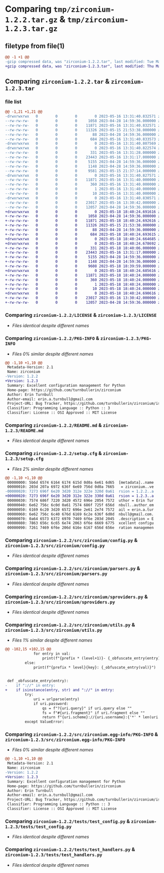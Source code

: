 # Comparing `tmp/zirconium-1.2.2.tar.gz` & `tmp/zirconium-1.2.3.tar.gz`

## filetype from file(1)

```diff
@@ -1 +1 @@
-gzip compressed data, was "zirconium-1.2.2.tar", last modified: Tue May 16 13:31:40 2023, max compression
+gzip compressed data, was "zirconium-1.2.3.tar", last modified: Thu May 18 18:40:24 2023, max compression
```

## Comparing `zirconium-1.2.2.tar` & `zirconium-1.2.3.tar`

### file list

```diff
@@ -1,21 +1,21 @@
-drwxrwxrwx   0        0        0        0 2023-05-16 13:31:40.832571 zirconium-1.2.2/
--rw-rw-rw-   0        0        0     1058 2023-04-28 14:59:36.000000 zirconium-1.2.2/LICENSE
--rw-rw-rw-   0        0        0    11871 2023-05-16 13:31:40.832571 zirconium-1.2.2/PKG-INFO
--rw-rw-rw-   0        0        0    11326 2023-05-15 21:53:38.000000 zirconium-1.2.2/README.md
--rw-rw-rw-   0        0        0       88 2023-04-28 14:59:36.000000 zirconium-1.2.2/pyproject.toml
--rw-rw-rw-   0        0        0      684 2023-05-16 13:31:40.833573 zirconium-1.2.2/setup.cfg
-drwxrwxrwx   0        0        0        0 2023-05-16 13:31:40.807569 zirconium-1.2.2/src/
-drwxrwxrwx   0        0        0        0 2023-05-16 13:31:40.822574 zirconium-1.2.2/src/zirconium/
--rw-rw-rw-   0        0        0      331 2023-05-16 13:31:28.000000 zirconium-1.2.2/src/zirconium/__init__.py
--rw-rw-rw-   0        0        0    23443 2023-05-16 13:31:17.000000 zirconium-1.2.2/src/zirconium/config.py
--rw-rw-rw-   0        0        0     5155 2023-04-28 14:59:36.000000 zirconium-1.2.2/src/zirconium/parsers.py
--rw-rw-rw-   0        0        0     1148 2023-04-28 14:59:36.000000 zirconium-1.2.2/src/zirconium/sproviders.py
--rw-rw-rw-   0        0        0     9581 2023-05-15 21:37:14.000000 zirconium-1.2.2/src/zirconium/utils.py
-drwxrwxrwx   0        0        0        0 2023-05-16 13:31:40.827571 zirconium-1.2.2/src/zirconium.egg-info/
--rw-rw-rw-   0        0        0    11871 2023-05-16 13:31:40.000000 zirconium-1.2.2/src/zirconium.egg-info/PKG-INFO
--rw-rw-rw-   0        0        0      360 2023-05-16 13:31:40.000000 zirconium-1.2.2/src/zirconium.egg-info/SOURCES.txt
--rw-rw-rw-   0        0        0        1 2023-05-16 13:31:40.000000 zirconium-1.2.2/src/zirconium.egg-info/dependency_links.txt
--rw-rw-rw-   0        0        0       10 2023-05-16 13:31:40.000000 zirconium-1.2.2/src/zirconium.egg-info/top_level.txt
-drwxrwxrwx   0        0        0        0 2023-05-16 13:31:40.830571 zirconium-1.2.2/tests/
--rw-rw-rw-   0        0        0    23017 2023-05-16 13:30:42.000000 zirconium-1.2.2/tests/test_config.py
--rw-rw-rw-   0        0        0    12057 2023-04-28 14:59:36.000000 zirconium-1.2.2/tests/test_handlers.py
+drwxrwxrwx   0        0        0        0 2023-05-18 18:40:24.691616 zirconium-1.2.3/
+-rw-rw-rw-   0        0        0     1058 2023-04-28 14:59:36.000000 zirconium-1.2.3/LICENSE
+-rw-rw-rw-   0        0        0    11871 2023-05-18 18:40:24.692616 zirconium-1.2.3/PKG-INFO
+-rw-rw-rw-   0        0        0    11326 2023-05-15 21:53:38.000000 zirconium-1.2.3/README.md
+-rw-rw-rw-   0        0        0       88 2023-04-28 14:59:36.000000 zirconium-1.2.3/pyproject.toml
+-rw-rw-rw-   0        0        0      684 2023-05-18 18:40:24.693615 zirconium-1.2.3/setup.cfg
+drwxrwxrwx   0        0        0        0 2023-05-18 18:40:24.664685 zirconium-1.2.3/src/
+drwxrwxrwx   0        0        0        0 2023-05-18 18:40:24.678692 zirconium-1.2.3/src/zirconium/
+-rw-rw-rw-   0        0        0      331 2023-05-18 18:40:06.000000 zirconium-1.2.3/src/zirconium/__init__.py
+-rw-rw-rw-   0        0        0    23443 2023-05-16 13:31:17.000000 zirconium-1.2.3/src/zirconium/config.py
+-rw-rw-rw-   0        0        0     5155 2023-04-28 14:59:36.000000 zirconium-1.2.3/src/zirconium/parsers.py
+-rw-rw-rw-   0        0        0     1148 2023-04-28 14:59:36.000000 zirconium-1.2.3/src/zirconium/sproviders.py
+-rw-rw-rw-   0        0        0     9608 2023-05-18 18:39:59.000000 zirconium-1.2.3/src/zirconium/utils.py
+drwxrwxrwx   0        0        0        0 2023-05-18 18:40:24.685616 zirconium-1.2.3/src/zirconium.egg-info/
+-rw-rw-rw-   0        0        0    11871 2023-05-18 18:40:24.000000 zirconium-1.2.3/src/zirconium.egg-info/PKG-INFO
+-rw-rw-rw-   0        0        0      360 2023-05-18 18:40:24.000000 zirconium-1.2.3/src/zirconium.egg-info/SOURCES.txt
+-rw-rw-rw-   0        0        0        1 2023-05-18 18:40:24.000000 zirconium-1.2.3/src/zirconium.egg-info/dependency_links.txt
+-rw-rw-rw-   0        0        0       10 2023-05-18 18:40:24.000000 zirconium-1.2.3/src/zirconium.egg-info/top_level.txt
+drwxrwxrwx   0        0        0        0 2023-05-18 18:40:24.690616 zirconium-1.2.3/tests/
+-rw-rw-rw-   0        0        0    23017 2023-05-16 13:30:42.000000 zirconium-1.2.3/tests/test_config.py
+-rw-rw-rw-   0        0        0    12057 2023-04-28 14:59:36.000000 zirconium-1.2.3/tests/test_handlers.py
```

### Comparing `zirconium-1.2.2/LICENSE` & `zirconium-1.2.3/LICENSE`

 * *Files identical despite different names*

### Comparing `zirconium-1.2.2/PKG-INFO` & `zirconium-1.2.3/PKG-INFO`

 * *Files 0% similar despite different names*

```diff
@@ -1,10 +1,10 @@
 Metadata-Version: 2.1
 Name: zirconium
-Version: 1.2.2
+Version: 1.2.3
 Summary: Excellent configuration management for Python
 Home-page: https://github.com/turnbullerin/zirconium
 Author: Erin Turnbull
 Author-email: erin.a.turnbull@gmail.com
 Project-URL: Bug Tracker, https://github.com/turnbullerin/zirconium/issues
 Classifier: Programming Language :: Python :: 3
 Classifier: License :: OSI Approved :: MIT License
```

### Comparing `zirconium-1.2.2/README.md` & `zirconium-1.2.3/README.md`

 * *Files identical despite different names*

### Comparing `zirconium-1.2.2/setup.cfg` & `zirconium-1.2.3/setup.cfg`

 * *Files 2% similar despite different names*

```diff
@@ -1,10 +1,10 @@
 00000000: 5b6d 6574 6164 6174 615d 0d0a 6e61 6d65  [metadata]..name
 00000010: 203d 207a 6972 636f 6e69 756d 0d0a 7665   = zirconium..ve
-00000020: 7273 696f 6e20 3d20 312e 322e 320d 0a61  rsion = 1.2.2..a
+00000020: 7273 696f 6e20 3d20 312e 322e 330d 0a61  rsion = 1.2.3..a
 00000030: 7574 686f 7220 3d20 4572 696e 2054 7572  uthor = Erin Tur
 00000040: 6e62 756c 6c0d 0a61 7574 686f 725f 656d  nbull..author_em
 00000050: 6169 6c20 3d20 6572 696e 2e61 2e74 7572  ail = erin.a.tur
 00000060: 6e62 756c 6c40 676d 6169 6c2e 636f 6d0d  nbull@gmail.com.
 00000070: 0a64 6573 6372 6970 7469 6f6e 203d 2045  .description = E
 00000080: 7863 656c 6c65 6e74 2063 6f6e 6669 6775  xcellent configu
 00000090: 7261 7469 6f6e 206d 616e 6167 656d 656e  ration managemen
```

### Comparing `zirconium-1.2.2/src/zirconium/config.py` & `zirconium-1.2.3/src/zirconium/config.py`

 * *Files identical despite different names*

### Comparing `zirconium-1.2.2/src/zirconium/parsers.py` & `zirconium-1.2.3/src/zirconium/parsers.py`

 * *Files identical despite different names*

### Comparing `zirconium-1.2.2/src/zirconium/sproviders.py` & `zirconium-1.2.3/src/zirconium/sproviders.py`

 * *Files identical despite different names*

### Comparing `zirconium-1.2.2/src/zirconium/utils.py` & `zirconium-1.2.3/src/zirconium/utils.py`

 * *Files 1% similar despite different names*

```diff
@@ -102,15 +102,15 @@
             for entry in val:
                 print(f"{prefix * (level+1)}- {_obfuscate_entry(entry)}")
         else:
             print(f"{prefix * level}{key}: {_obfuscate_entry(val)}")
 
 
 def _obfuscate_entry(entry):
-    if "://" in entry:
+    if isinstance(entry, str) and "://" in entry:
         try:
             uri = urlparse(entry)
             if uri.password:
                 qs = f"?{uri.query}" if uri.query else ""
                 fs = f"#{uri.fragment}" if uri.fragment else ""
                 return f"{uri.scheme}://{uri.username}:{'*' * len(uri.password)}@{uri.hostname}{uri.path}{qs}{fs}"
         except ValueError:
```

### Comparing `zirconium-1.2.2/src/zirconium.egg-info/PKG-INFO` & `zirconium-1.2.3/src/zirconium.egg-info/PKG-INFO`

 * *Files 0% similar despite different names*

```diff
@@ -1,10 +1,10 @@
 Metadata-Version: 2.1
 Name: zirconium
-Version: 1.2.2
+Version: 1.2.3
 Summary: Excellent configuration management for Python
 Home-page: https://github.com/turnbullerin/zirconium
 Author: Erin Turnbull
 Author-email: erin.a.turnbull@gmail.com
 Project-URL: Bug Tracker, https://github.com/turnbullerin/zirconium/issues
 Classifier: Programming Language :: Python :: 3
 Classifier: License :: OSI Approved :: MIT License
```

### Comparing `zirconium-1.2.2/tests/test_config.py` & `zirconium-1.2.3/tests/test_config.py`

 * *Files identical despite different names*

### Comparing `zirconium-1.2.2/tests/test_handlers.py` & `zirconium-1.2.3/tests/test_handlers.py`

 * *Files identical despite different names*

